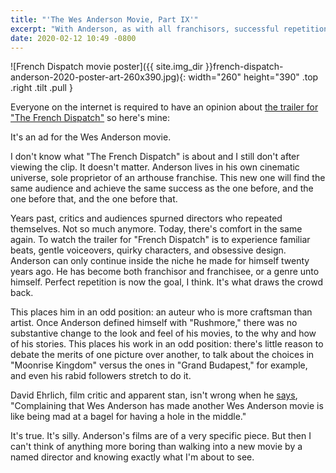 ```yaml
---
title: "'The Wes Anderson Movie, Part IX'"
excerpt: "With Anderson, as with all franchisors, successful repetition is the goal."
date: 2020-02-12 10:49 -0800
---
```

![French Dispatch movie poster]({{ site.img_dir }}french-dispatch-anderson-2020-poster-art-260x390.jpg){: width="260" height="390" .top .right .tilt .pull }

Everyone on the internet is required to have an opinion about [the trailer for "The French Dispatch"](https://www.youtube.com/watch?v=TcPk2p0Zaw4) so here's mine:

It's an ad for the Wes Anderson movie.

I don't know what "The French Dispatch" is about and I still don't after viewing the clip. It doesn't matter. Anderson lives in his own cinematic universe, sole proprietor of an arthouse franchise. This new one will find the same audience and achieve the same success as the one before, and the one before that, and the one before that.

Years past, critics and audiences spurned directors who repeated themselves. Not so much anymore. Today, there's comfort in the same again. To watch the trailer for "French Dispatch" is to experience familiar beats, gentle voiceovers, quirky characters, and obsessive design. Anderson can only continue inside the niche he made for himself twenty years ago. He has become both franchisor and franchisee, or a genre unto himself. Perfect repetition is now the goal, I think. It's what draws the crowd back.

This places him in an odd position: an auteur who is more craftsman than artist. Once Anderson defined himself with "Rushmore," there was no substantive change to the look and feel of his movies, to the why and how of his stories. This places his work in an odd position: there's little reason to debate the merits of one picture over another, to talk about the choices in "Moonrise Kingdom" versus the ones in "Grand Budapest," for example, and even his rabid followers stretch to do it.

David Ehrlich, film critic and apparent stan, isn't wrong when he [says](https://twitter.com/davidehrlich/status/1227660182555123713), "Complaining that Wes Anderson has made another Wes Anderson movie is like being mad at a bagel for having a hole in the middle."

It's true. It's silly. Anderson's films are of a very specific piece. But then I can't think of anything more boring than walking into a new movie by a named director and knowing exactly what I'm about to see.
